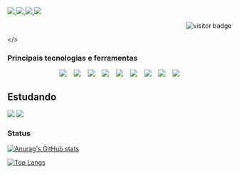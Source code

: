 
<p>
  <a href="https://www.linkedin.com/in/miguelslima1986">
    <img src="https://img.shields.io/badge/LinkedIn-3D6098?style=flat&logo=linkedin&labelColor=3D6098" />
  </a>
  
  <a href="https://wa.me/5584988954146">
    <img src="https://img.shields.io/badge/Whatsapp-brightgreen?style=flat&logo=WhatsApp&logoColor=white&labelColor=brightgreen" />
  </a>
  
  <a href="https://instagram.com/migueslima">
    <img src="https://img.shields.io/badge/instagram-E4405F?style=flat&logo=WhatsApp&logoColor=white&labelColor=brightgreen" />
  </a>
  
   <a href="mailto:miguelsousalima@hotmail.com">
    <img src="https://img.shields.io/badge/Hotmail-red?style=flat&logo=hotmail&logoColor=white&labelColor=red" />
  </a>
  
  <p align="right">
    <img src="https://visitor-badge.glitch.me/badge?page_id=miguelslima" alt="visitor badge" />
  </p>

</>


### Principais tecnologias e ferramentas

<p align="center">
  <img src="https://img.shields.io/badge/Javascript-F7D842?style=social&logo=javascript&logoColor=F7D842" />&nbsp;&nbsp;&nbsp;
  <img src="https://img.shields.io/badge/typescript%20-%23007ACC?&style=social&logo=typescript&logoColor=white"/>&nbsp;&nbsp;&nbsp;
  <img src="https://img.shields.io/badge/React-3D6098?style=social&logo=react&logoColor=3D6098" />&nbsp;&nbsp;&nbsp;
  <img src="https://img.shields.io/badge/React%20Native-3D6098?style=social&logo=react&logoColor=3D6098" />&nbsp;&nbsp;&nbsp;
  <img src="https://img.shields.io/badge/Styled%20Components-DB7093?style=social&logo=styled-components&logoColor=DB7093" />&nbsp;&nbsp;&nbsp;
  <img src="https://img.shields.io/badge/Visual%20Studio%20Code-007ACC?style=social&logo=visual-studio-code&logoColor=007ACC" />&nbsp;&nbsp;&nbsp;
  <img src="https://img.shields.io/badge/git%20-%23F05033.svg?&style=social&logo=git&logoColor=white"/>&nbsp;&nbsp;&nbsp;
  <img src="https://img.shields.io/badge/github%20-%23121011.svg?&style=social&logo=github&logoColor=white"/>&nbsp;&nbsp;&nbsp;
  <img src="https://img.shields.io/badge/node.js%20-%2343853D.svg?&style=social&logo=node.js&logoColor=white"/>
</p>


## Estudando

<p>
  <img src="https://img.shields.io/badge/angular%20-FF0000.svg?&style=flat&logo=angular&logoColor=white"/>
  <img src="https://img.shields.io/badge/kotlin%20-bf40bf.svg?&style=for-the-badge&logo=kotlin&logoColor=white"/>
</p>


### Status

[![Anurag's GitHub stats](https://github-readme-stats.vercel.app/api?username=miguelslima&count_private=true&show_icons=true&hide_border=true)](https://github.com/anuraghazra/github-readme-stats)

[![Top Langs](https://github-readme-stats.vercel.app/api/top-langs/?username=miguelslima&langs_count=8&layout=compact&hide_border=true)](https://github.com/anuraghazra/github-readme-stats)


<!--
**miguelslima/miguelslima** is a ✨ _special_ ✨ repository because its `README.md` (this file) appears on your GitHub profile.

Here are some ideas to get you started:

- 🔭 I’m currently working on ...
- 🌱 I’m currently learning ...
- 👯 I’m looking to collaborate on ...
- 🤔 I’m looking for help with ...
- 💬 Ask me about ...
- 📫 How to reach me: ...
- 😄 Pronouns: ...
- ⚡ Fun fact: ...
-->
